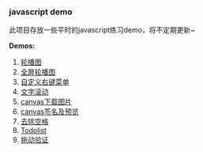 ### javascript demo

此项目存放一些平时的javascript练习demo，将不定期更新~

**Demos:**

1. [轮播图](https://hehaibao.github.io/javascript-demo/slider/) 
2. [全屏轮播图](https://hehaibao.github.io/javascript-demo/slider2/) 
3. [自定义右键菜单](https://hehaibao.github.io/javascript-demo/menu/)
4. [文字滚动](https://hehaibao.github.io/javascript-demo/txt-scroll/)
5. [canvas下载图片](https://hehaibao.github.io/javascript-demo/download-canvas-img/)
6. [canvas签名及预览](https://hehaibao.github.io/javascript-demo/sign/)
7. [去除空格](https://hehaibao.github.io/javascript-demo/remove-space/)
8. [Todolist](https://hehaibao.github.io/javascript-demo/todolist/)
9. [拖动验证](https://hehaibao.github.io/javascript-demo/drag-verification/)
